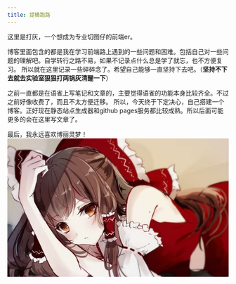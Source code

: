 ```yaml
---
title: 提桶跑路
---
```


这里是打灰，一个想成为专业切图仔的前端er。

博客里面包含的都是我在学习前端路上遇到的一些问题和困难。包括自己对一些问题的理解吧。自学转行之路不易，如果不记录点什么总是学了就忘，也不方便复习。
所以就在这里记录一些碎碎念了。希望自己能够一直坚持下去吧。（**坚持不下去就去实验室狠狠打两锅灰清醒一下**）

之前一直都是在语雀上写笔记和文章的，主要觉得语雀的功能本身比较齐全。不过之前好像收费了，而且不太方便迁移。
所以，今天终于下定决心，自己搭建一个博客。正好现在静态站点生成器和github pages服务都比较成熟。所以后面可能更多的会在这里写文章了。

最后，我永远喜欢博丽灵梦！
![我永远喜欢博丽灵梦](./assets/lm.png)

